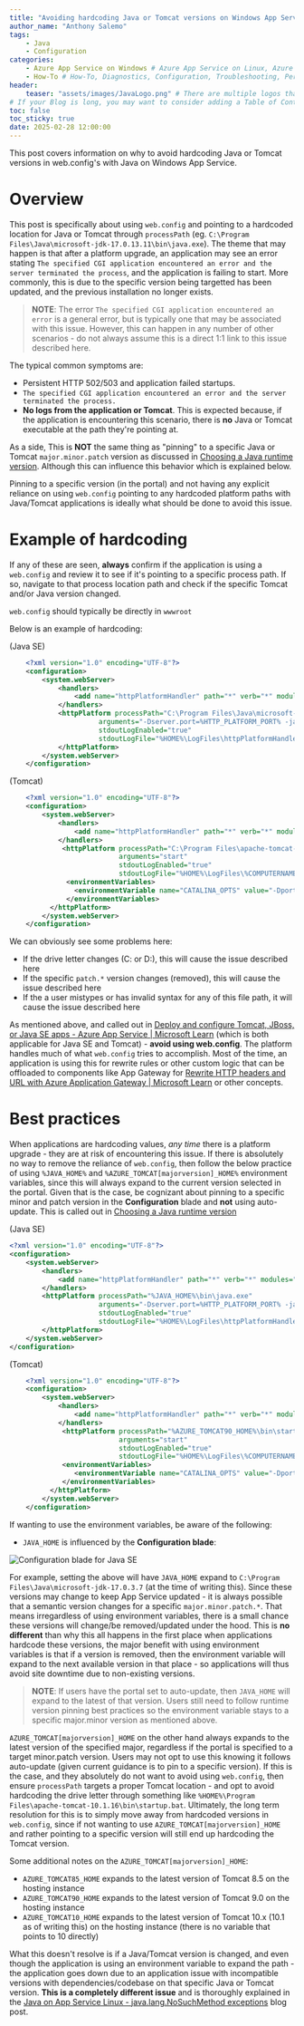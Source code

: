 ```yaml
---
title: "Avoiding hardcoding Java or Tomcat versions on Windows App Service"
author_name: "Anthony Salemo"
tags:
    - Java
    - Configuration
categories:
    - Azure App Service on Windows # Azure App Service on Linux, Azure App Service on Windows, Function App, Azure VM, Azure SDK
    - How-To # How-To, Diagnostics, Configuration, Troubleshooting, Performance
header:
    teaser: "assets/images/JavaLogo.png" # There are multiple logos that can be used in "/assets/images" if you choose to add one.
# If your Blog is long, you may want to consider adding a Table of Contents by adding the following two settings.
toc: false
toc_sticky: true
date: 2025-02-28 12:00:00
---
```


This post covers information on why to avoid hardcoding Java or Tomcat versions in web.config's with Java on Windows App Service.

# Overview
This post is specifically about using `web.config` and pointing to a hardcoded location for Java or Tomcat through `processPath` (eg. `C:\Program Files\Java\microsoft-jdk-17.0.13.11\bin\java.exe`). The theme that may happen is that after a platform upgrade, an application may see an error stating `The specified CGI application encountered an error and the server terminated the process`, and the application is failing to start. More commonly, this is due to the specific version being targetted has been updated, and the previous installation no longer exists.

> **NOTE**: The error `The specified CGI application encountered an error` is a general error, but is typically one that may be associated with this issue. However, this can happen in any number of other scenarios - do not always assume this is a direct 1:1 link to this issue described here.

The typical common symptoms are:
- Persistent HTTP 502/503 and application failed startups.
- `The specified CGI application encountered an error and the server terminated the process.`
- **No logs from the application or Tomcat**. This is expected because, if the application is encountering this scenario, there is **no** Java or Tomcat executable at the path they're pointing at.

As a side, This is **NOT** the same thing as "pinning" to a specific Java or Tomcat `major.minor.patch` version as discussed in [Choosing a Java runtime version](https://learn.microsoft.com/en-us/azure/app-service/configure-language-java-deploy-run?pivots=java-javase&tabs=windows#choosing-a-java-runtime-version). Although this can influence this behavior which is explained below.

Pinning to a specific version (in the portal) and not having any explicit reliance on using `web.config` pointing to any hardcoded platform paths with Java/Tomcat applications is ideally what should be done to avoid this issue.

# Example of hardcoding
If any of these are seen, **always** confirm if the application is using a `web.config` and review it to see if it's pointing to a specific process path. If so, navigate to that process location path and check if the specific Tomcat and/or Java version changed. 

`web.config` should typically be directly in `wwwroot`

Below is an example of hardcoding:

(Java SE)

```xml
    <?xml version="1.0" encoding="UTF-8"?>
    <configuration>
        <system.webServer>
            <handlers>
                <add name="httpPlatformHandler" path="*" verb="*" modules="httpPlatformHandler" resourceType="Unspecified"/>
            </handlers>
            <httpPlatform processPath="C:\Program Files\Java\microsoft-jdk-17.0.13.11\bin\java.exe"
                      arguments="-Dserver.port=%HTTP_PLATFORM_PORT% -jar &quot;%HOME%\site\wwwroot\app.jar&quot;"
                      stdoutLogEnabled="true"
                      stdoutLogFile="%HOME%\LogFiles\httpPlatformHandler.log">
            </httpPlatform>
        </system.webServer>
    </configuration>
```

(Tomcat)

```xml
    <?xml version="1.0" encoding="UTF-8"?>
    <configuration>
        <system.webServer>
            <handlers>
                <add name="httpPlatformHandler" path="*" verb="*" modules="httpPlatformHandler" resourceType="Unspecified"/>
            </handlers>
             <httpPlatform processPath="C:\Program Files\apache-tomcat-9.0.98\bin\startup.bat"
                           arguments="start"
                           stdoutLogEnabled="true"
                           stdoutLogFile="%HOME%\LogFiles\%COMPUTERNAME%.application.log">
              <environmentVariables>
                <environmentVariable name="CATALINA_OPTS" value="-Dport.http=%HTTP_PLATFORM_PORT%" />
              </environmentVariables>
          </httpPlatform>
        </system.webServer>
    </configuration>
```

We can obviously see some problems here:
- If the drive letter changes (C: or D:), this will cause the issue described here
- If the specific `patch.*` version changes (removed), this will cause the issue described here
- If the a user mistypes or has invalid syntax for any of this file path, it will cause the issue described here

As mentioned above, and called out in [Deploy and configure Tomcat, JBoss, or Java SE apps - Azure App Service | Microsoft Learn](https://learn.microsoft.com/en-us/azure/app-service/configure-language-java-deploy-run?pivots=java-tomcat&tabs=windows#set-java-runtime-options) (which is both applicable for Java SE and Tomcat) - **avoid using web.config**. The platform handles much of what `web.config` tries to accomplish. Most of the time, an application is using this for rewrite rules or other custom logic that can be offloaded to components like App Gateway for [Rewrite HTTP headers and URL with Azure Application Gateway | Microsoft Learn](https://learn.microsoft.com/en-us/azure/application-gateway/rewrite-http-headers-url#request-and-response-headers) or other concepts.

# Best practices
When applications are hardcoding values, _any time_ there is a platform upgrade - they are at risk of encountering this issue. If there is absolutely no way to remove the reliance of `web.config`, then follow the below practice of using `%JAVA_HOME%` and `%AZURE_TOMCAT[majorversion]_HOME%` environment variables, since this will always expand to the current version selected in the portal. Given that is the case, be cognizant about pinning to a specific minor and patch version in the **Configuration** blade and **not** using auto-update. This is called out in [Choosing a Java runtime version](https://learn.microsoft.com/en-us/azure/app-service/configure-language-java-deploy-run?pivots=java-tomcat&tabs=windows#set-java-runtime-options)

(Java SE)

```xml
<?xml version="1.0" encoding="UTF-8"?>
<configuration>
    <system.webServer>
        <handlers>
            <add name="httpPlatformHandler" path="*" verb="*" modules="httpPlatformHandler" resourceType="Unspecified"/>
        </handlers>
        <httpPlatform processPath="%JAVA_HOME%\bin\java.exe"
                      arguments="-Dserver.port=%HTTP_PLATFORM_PORT% -jar &quot;%HOME%\site\wwwroot\app.jar&quot;"
                      stdoutLogEnabled="true"
                      stdoutLogFile="%HOME%\LogFiles\httpPlatformHandler.log">
        </httpPlatform>
    </system.webServer>
</configuration>
```

(Tomcat)

```xml
    <?xml version="1.0" encoding="UTF-8"?>
    <configuration>
        <system.webServer>
            <handlers>
                <add name="httpPlatformHandler" path="*" verb="*" modules="httpPlatformHandler" resourceType="Unspecified"/>
            </handlers>
             <httpPlatform processPath="%AZURE_TOMCAT90_HOME%\bin\startup.bat" 
                           arguments="start"
                           stdoutLogEnabled="true"
                           stdoutLogFile="%HOME%\LogFiles\%COMPUTERNAME%.application.log">
             <environmentVariables>
                <environmentVariable name="CATALINA_OPTS" value="-Dport.http=%HTTP_PLATFORM_PORT%" />
             </environmentVariables>
          </httpPlatform>
        </system.webServer>
    </configuration>
```

If wanting to use the environment variables, be aware of the following:
- `JAVA_HOME` is influenced by the **Configuration blade**:

![Configuration blade for Java SE](/media/2025/02/java-hardcoding-versions-1.png)

For example, setting the above will have `JAVA_HOME` expand to `C:\Program Files\Java\microsoft-jdk-17.0.3.7` (at the time of writing this). Since these versions may change to keep App Service updated - it is always possible that a semantic version changes for a specific `major.minor.patch.*`. That means irregardless of using environment variables, there is a small chance these versions will change/be removed/updated under the hood. This is **no different** than why this all happens in the first place when applications hardcode these versions, the major benefit with using environment variables is that if a version is removed, then the environment variable will expand to the next available version in that place - so applications will thus avoid site downtime due to non-existing versions.

> **NOTE**: If users have the portal set to auto-update, then `JAVA_HOME` will expand to the latest of that version. Users still need to follow runtime version pinning best practices so the environment variable stays to a specific major.minor version as mentioned above.

`AZURE_TOMCAT[majorversion]_HOME` on the other hand always expands to the latest version of the specified major, regardless if the portal is specified to a target minor.patch version. Users may not opt to use this knowing it follows auto-update (given current guidance is to pin to a specific version). If this is the case, and they absolutely do not want to avoid using `web.config`, then ensure `processPath` targets a proper Tomcat location - and opt to avoid hardcoding the drive letter through something like `%HOME%\Program Files\apache-tomcat-10.1.16\bin\startup.bat`. Ultimately, the long term resolution for this is to simply move away from hardcoded versions in `web.config`, since if not wanting to use `AZURE_TOMCAT[majorversion]_HOME` and rather pointing to a specific version will still end up hardcoding the Tomcat version.

Some additional notes on the `AZURE_TOMCAT[majorversion]_HOME`:
- `AZURE_TOMCAT85_HOME` expands to the latest version of Tomcat 8.5 on the hosting instance
- `AZURE_TOMCAT90_HOME` expands to the latest version of Tomcat 9.0 on the hosting instance
- `AZURE_TOMCAT10_HOME` expands to the latest version of Tomcat 10.x (10.1 as of writing this) on the hosting instance (there is no variable that points to 10 directly)

What this doesn't resolve is if a Java/Tomcat version is changed, and even though the application is using an environment variable to expand the path - the application goes down due to an application issue with incompatible versions with dependencies/codebase on that specific Java or Tomcat version. **This is a completely different issue** and is thoroughly explained in the [Java on App Service Linux - java.lang.NoSuchMethod exceptions](https://azureossd.github.io/2024/07/03/Java-on-App-Service-Linux-java-lang-NoSuchMethod-exceptions/index.html) blog post.